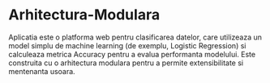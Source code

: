 # Arhitectura-Modulara
Aplicatia este o platforma web pentru clasificarea datelor, care utilizeaza un model simplu de machine learning (de exemplu, Logistic Regression) si calculeaza metrica Accuracy pentru a evalua performanta modelului. Este construita cu o arhitectura modulara pentru a permite extensibilitate si mentenanta usoara.
